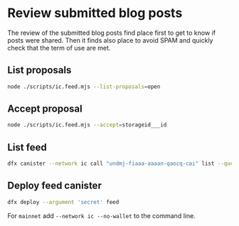 # Review submitted blog posts

The review of the submitted blog posts find place first to get to know if posts were shared. Then it finds also place to avoid SPAM and quickly check that the term of use are met.

## List proposals

```bash
node ./scripts/ic.feed.mjs --list-proposals=open
```

## Accept proposal

```bash
node ./scripts/ic.feed.mjs --accept=storageid___id
```

## List feed

```bash
dfx canister --network ic call "undmj-fiaaa-aaaan-qaocq-cai" list --query
```

## Deploy feed canister

```bash
dfx deploy --argument 'secret' feed
```

For `mainnet` add `--network ic --no-wallet` to the command line.
